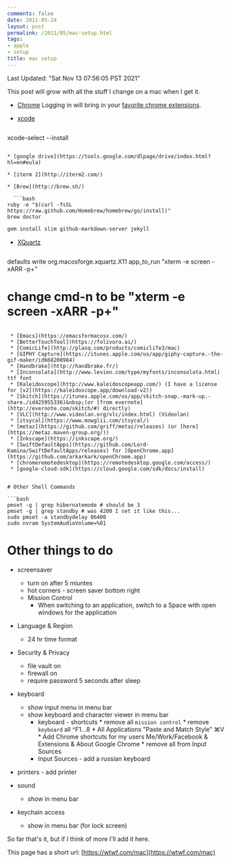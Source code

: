 ```yaml
---
comments: false
date: 2011-05-24
layout: post
permalink: /2011/05/mac-setup.html
tags:
- apple
- setup
title: mac setup
---
```


Last Updated: "Sat Nov 13 07:56:05 PST 2021"

This post will grow with all the stuff I change on a mac when I get it.

* [Chrome](http://www.google.com/intl/en/chrome/browser/beta.html)
Logging in will bring in your [favorite chrome extensions](/2014/07/favorite-chrome-extensions.html).

* [xcode](https://itunes.apple.com/us/app/xcode/id497799835)

  ```bash
xcode-select --install
```

* [google drive](https://tools.google.com/dlpage/drive/index.html?hl=en#eula)

* [iterm 2](http://iterm2.com/)

* [Brew](http://brew.sh/)

  ```bash
ruby -e "$(curl -fsSL https://raw.github.com/Homebrew/homebrew/go/install)"
brew doctor
```

  ```bash
gem install slim github-markdown-server jekyll
```
* [XQuartz](http://xquartz.macosforge.org/)
  ```bash
defaults write org.macosforge.xquartz.X11 app_to_run "xterm -e screen -xARR -p+"
# change cmd-n to be "xterm -e screen -xARR -p+"
```

 * [Emacs](https://emacsformacosx.com/)
 * [BetterTouchTool](https://folivora.ai/)
 * [ComicLife](http://plasq.com/products/comiclife3/mac)
 * [GIPHY Capture](https://itunes.apple.com/us/app/giphy-capture.-the-gif-maker/id668208984)
 * [Handbrake](http://handbrake.fr/)
 * [Inconsolata](http://www.levien.com/type/myfonts/inconsolata.html) ttf font
 * [Kaleidoscope](http://www.kaleidoscopeapp.com/) (I have a license for [v2](https://kaleidoscope.app/download-v2))
 * [Skitch](https://itunes.apple.com/us/app/skitch-snap.-mark-up.-share./id425955336)&nbsp;(or [from evernote](http://evernote.com/skitch/#) directly)
 * [VLC](http://www.videolan.org/vlc/index.html) (Videolan)
 * [itsycal](https://www.mowglii.com/itsycal/)
 * [metaz](https://github.com/griff/metaz/releases) (or [here](https://metaz.maven-group.org/))
 * [Inkscape](https://inkscape.org/)
 * [SwiftDefaultApps](https://github.com/Lord-Kamina/SwiftDefaultApps/releases) for [OpenChrome.app](https://github.com/arkarkark/openChrome.app)
 * [chromeremotedesktop](https://remotedesktop.google.com/access/)
 * [google-cloud-sdk](https://cloud.google.com/sdk/docs/install)


# Other Shell Commands

```bash
pmset -g | grep hibernatemode # should be 3
pmset -g | grep standby # was 4200 I set it like this...
sudo pmset -a standbydelay 86400
sudo nvram SystemAudioVolume=%01
```

# Other things to do

   * screensaver
      * turn on after 5 miuntes
      * hot corners - screen saver bottom right
	 * Mission Control
	    * When switching to an application, switch to a Space with open windows for the application
   * Language & Region
      * 24 hr time format
   * Security & Privacy
      * file vault on
      * firewall on
      * require password 5 seconds after sleep
   * keyboard
      * show input menu in menu bar
      * show keyboard and character viewer in menu bar
		 * keyboard - shortcuts
				* remove all `mission control`
				* remove `keyboard` all ^F1...8
				* All Applications "Paste and Match Style" ⌘V
				* Add Chrome shortcuts for my users Me/Work/Facebook & Extensions & About Google Chrome
				* remove all from Input Sources
		* Input Sources - add a russian keyboard

   * printers - add printer
   * sound
      * show in menu bar
   * keychain access
      * show in menu bar (for lock screen)

So far that's it, but if I think of more I'll add it here.

This page has a short url: [https://wtwf.com/mac](https://wtwf.com/mac)
